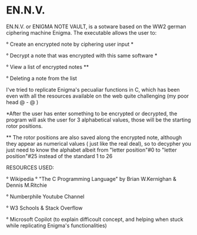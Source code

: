 # EN.N.V.
EN.N.V. or ENIGMA NOTE VAULT, is a sotware based on the WW2 german ciphering machine Enigma.
The executable allows the user to:

° Create an encrypted note by ciphering user input *

° Decrypt a note that was encrypted with this same software *

° View a list of encrypted notes **

° Deleting a note from the list


I've tried to replicate Enigma's pecualiar functions in C, which has been even with all the resources
available on the web quite challenging (my poor head @ - @ )

*After the user has enter something to be encrypted or decrypted, the program will ask the user for
  3 alphabetical values, those will be the starting rotor positions.

** The rotor positions are also saved along the encrypted note, although they appear as numerical
   values ( just like the real deal), so to decypher you just need to know the alphabet albeit
   from "letter position"#0 to "letter position"#25 instead of the standard 1 to 26

RESOURCES USED:

° Wikipedia
° "The C Programming Language" by Brian W.Kernighan & Dennis M.Ritchie

° Numberphile Youtube Channel

° W3 Schools & Stack Overflow

° Microsoft Copilot (to explain difficoult concept, and helping when stuck while replicating
  Enigma's functionalities)
